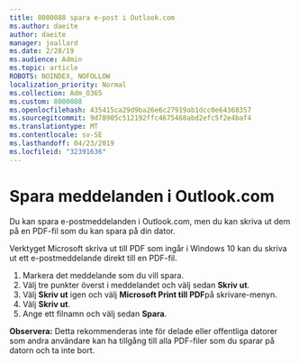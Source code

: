```yaml
---
title: 8000088 spara e-post i Outlook.com
ms.author: daeite
author: daeite
manager: joallard
ms.date: 2/28/19
ms.audience: Admin
ms.topic: article
ROBOTS: NOINDEX, NOFOLLOW
localization_priority: Normal
ms.collection: Adm_O365
ms.custom: 8000088
ms.openlocfilehash: 435415ca29d9ba26e6c27919ab1dcc0e64368357
ms.sourcegitcommit: 9d78905c512192ffc4675468abd2efc5f2e4baf4
ms.translationtype: MT
ms.contentlocale: sv-SE
ms.lasthandoff: 04/23/2019
ms.locfileid: "32391636"
---
```

# <a name="saving-messages-in-outlookcom"></a>Spara meddelanden i Outlook.com

Du kan spara e-postmeddelanden i Outlook.com, men du kan skriva ut dem på en PDF-fil som du kan spara på din dator.

Verktyget Microsoft skriva ut till PDF som ingår i Windows 10 kan du skriva ut ett e-postmeddelande direkt till en PDF-fil.

1. Markera det meddelande som du vill spara.
2. Välj tre punkter överst i meddelandet och välj sedan **Skriv ut**.
3. Välj **Skriv ut** igen och välj **Microsoft Print till PDF**på skrivare-menyn.
4. Välj **Skriv ut**.
5. Ange ett filnamn och välj sedan **Spara**.

**Observera:** Detta rekommenderas inte för delade eller offentliga datorer som andra användare kan ha tillgång till alla PDF-filer som du sparar på datorn och ta inte bort.